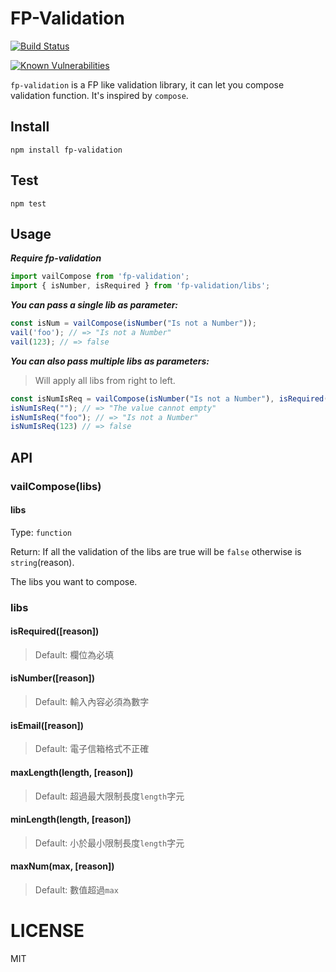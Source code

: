 # FP-Validation

[![Build Status](https://travis-ci.org/addhome2001/fp-validation.svg?branch=master)](https://travis-ci.org/addhome2001/fp-validation)

[![Known Vulnerabilities](https://snyk.io/test/github/addhome2001/fp-validation/d763f8e1d95e6e74931089feb60076a92234ce21/badge.svg)](https://snyk.io/test/github/addhome2001/fp-validation/d763f8e1d95e6e74931089feb60076a92234ce21)

`fp-validation` is a FP like validation library, it can let you compose validation function. It's inspired by `compose`.

## Install
```
npm install fp-validation
```

## Test

```
npm test
```

## Usage
___Require fp-validation___

```js
import vailCompose from 'fp-validation';
import { isNumber, isRequired } from 'fp-validation/libs';
```

___You can pass a single lib as parameter:___

```js
const isNum = vailCompose(isNumber("Is not a Number"));
vail('foo'); // => "Is not a Number"
vail(123); // => false
```

___You can also pass multiple libs as parameters:___

> Will apply all libs from right to left.

```js
const isNumIsReq = vailCompose(isNumber("Is not a Number"), isRequired('The value cannot empty'));
isNumIsReq(""); // => "The value cannot empty"
isNumIsReq("foo"); // => "Is not a Number"
isNumIsReq(123) // => false
```

## API

### vailCompose(libs)

#### libs

Type: `function`

Return: If all the validation of the libs are true will be `false` otherwise is `string`(reason).

The libs you want to compose.

### libs

#### isRequired([reason]) ####

> Default: 欄位為必填

#### isNumber([reason]) ####

> Default: 輸入內容必須為數字

#### isEmail([reason]) ####

> Default: 電子信箱格式不正確

#### maxLength(length, [reason]) ####
> Default: 超過最大限制長度`length`字元

#### minLength(length, [reason]) ####
> Default: 小於最小限制長度`length`字元

#### maxNum(max, [reason]) ####
> Default: 數值超過`max`


LICENSE
=======

MIT
